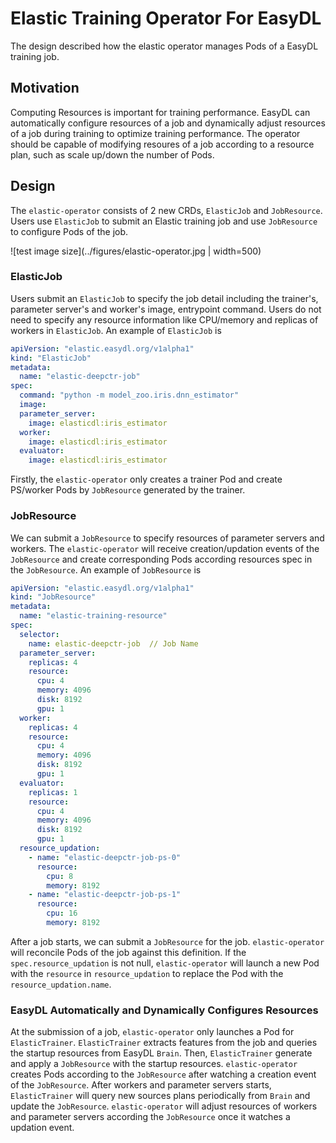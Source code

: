 # Elastic Training Operator For EasyDL

The design described how the elastic operator manages Pods of a EasyDL
training job.

## Motivation

Computing Resources is important for training performance. EasyDL can
automatically configure resources of a job and dynamically adjust
resources of a job during training to optimize training performance.
The operator should be capable of modifying resoures of a job according
to a resource plan, such as scale up/down the number of Pods.

## Design

The `elastic-operator` consists of 2 new CRDs, `ElasticJob` and `JobResource`.
Users use `ElasticJob` to submit an Elastic training job and use `JobResource`
to configure Pods of the job.

<!-- <div align="center">
	<img src="../figures/elastic-operator.jpg" alt="Editor" width="500">
</div> -->


![test image size](../figures/elastic-operator.jpg | width=500)

### ElasticJob

Users submit an `ElasticJob` to specify the job detail including the trainer's,
parameter server's and worker's image, entrypoint command. Users do not need to
specify any resource information like CPU/memory and replicas of workers
in `ElasticJob`.  An example of `ElasticJob` is

```yaml
apiVersion: "elastic.easydl.org/v1alpha1"
kind: "ElasticJob"
metadata:
  name: "elastic-deepctr-job"
spec:
  command: "python -m model_zoo.iris.dnn_estimator"
  image:
  parameter_server:
    image: elasticdl:iris_estimator
  worker:
    image: elasticdl:iris_estimator
  evaluator:
    image: elasticdl:iris_estimator
```

Firstly, the `elastic-operator` only creates a trainer Pod
and create PS/worker Pods by `JobResource` generated by the trainer.

### JobResource

We can submit a `JobResource` to specify resources of parameter servers and
workers. The `elastic-operator` will receive creation/updation events of
the `JobResource` and create corresponding Pods according resources spec in
the `JobResource`. An example of `JobResource` is

```yaml
apiVersion: "elastic.easydl.org/v1alpha1"
kind: "JobResource"
metadata:
  name: "elastic-training-resource"
spec:
  selector:
    name: elastic-deepctr-job  // Job Name
  parameter_server:
    replicas: 4
    resource:
      cpu: 4
      memory: 4096
      disk: 8192
      gpu: 1
  worker:
    replicas: 4
    resource:
      cpu: 4
      memory: 4096
      disk: 8192
      gpu: 1
  evaluator:
    replicas: 1
    resource:
      cpu: 4
      memory: 4096
      disk: 8192
      gpu: 1
  resource_updation:
    - name: "elastic-deepctr-job-ps-0"
      resource:
        cpu: 8
        memory: 8192
    - name: "elastic-deepctr-job-ps-1"
      resource:
        cpu: 16
        memory: 8192
```

After a job starts, we can submit a `JobResource` for the job.
`elastic-operator` will reconcile Pods of the job against this definition.
If the `spec.resource_updation` is not null, `elastic-operator` will
launch a new Pod with the `resource` in `resource_updation` to replace
the Pod with the `resource_updation.name`.

### EasyDL Automatically and Dynamically Configures Resources

At the submission of a job, `elastic-operator` only launches a Pod for
`ElasticTrainer`. `ElasticTrainer` extracts features from the job and queries
the startup resources from EasyDL `Brain`. Then, `ElasticTrainer` generate and
apply a `JobResource` with the startup resources. `elastic-operator` creates
Pods according to the `JobResource` after watching a creation event of
the `JobResource`. After workers and parameter servers starts, `ElasticTrainer`
will query new sources plans periodically from `Brain` and update the
`JobResource`. `elastic-operator` will adjust resources of workers and
parameter servers according the `JobResource` once it watches a
updation event.

